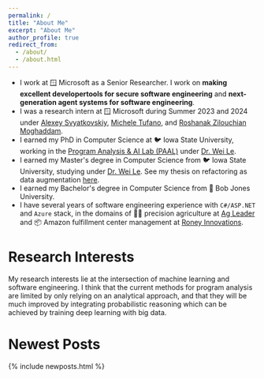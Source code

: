 ```yaml
---
permalink: /
title: "About Me"
excerpt: "About Me"
author_profile: true
redirect_from: 
  - /about/
  - /about.html
---
```


* I work at 🪟 Microsoft as a Senior Researcher. I work on **making excellent developertools for secure software engineering** and **next-generation agent systems for software engineering**.
* I was a research intern at 🪟 Microsoft during Summer 2023 and 2024 under [Alexey Svyatkovskiy]([https://www.microsoft.com/en-us/research/people/alsvyatk/](https://scholar.google.com/citations?user=0Oj4J4wAAAAJ)), [Michele Tufano](https://tufanomichele.com/), and [Roshanak Zilouchian Moghaddam](https://www.microsoft.com/en-us/research/people/rozilouc/).
* I earned my PhD in Computer Science at 🐦 Iowa State University, working in the [Program Analysis & AI Lab (PAAL)](http://weile.work/lab.html) under [Dr. Wei Le](http://weile.work/).
* I earned my Master's degree in Computer Science from 🐦 Iowa State University, studying under [Dr. Wei Le](http://weile.work/). See my thesis on refactoring as data augmentation [here](/publication/2021-12-19-msthesis).
* I earned my Bachelor's degree in Computer Science from 🐻 Bob Jones University.
* I have several years of software engineering experience with `C#/ASP.NET` and `Azure` stack, in the domains of 🧑‍🌾 precision agriculture at [Ag Leader](https://www.agleader.com/) and 📦 Amazon fulfillment center management at [Roney Innovations](https://www.roneyinnovations.com/).

# Research Interests

My research interests lie at the intersection of machine learning and software engineering. I think that the current methods for program analysis are limited by only relying on an analytical approach, and that they will be much improved by integrating probabilistic reasoning which can be achieved by training deep learning with big data.

# Newest Posts
{% include newposts.html %}
